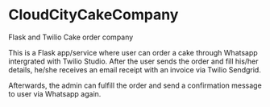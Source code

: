 # CloudCityCakeCompany
Flask and Twilio Cake order company

This is a Flask app/service where user can order a cake through Whatsapp intergrated with Twilio Studio. After the user sends the order and fill his/her details, he/she receives an
email receipt with an invoice via Twilio Sendgrid.

Afterwards, the admin can fulfill the order and send a confirmation message to user via Whatsapp again.


